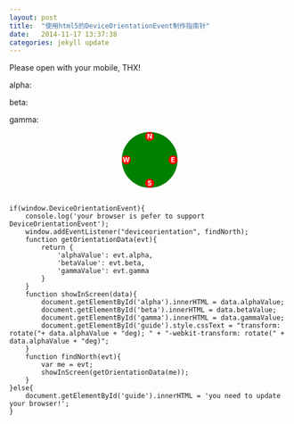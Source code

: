 ```yaml
---
layout: post
title:  "使用html5的DeviceOrientationEvent制作指南针"
date:   2014-11-17 13:37:38
categories: jekyll update
---
```


<style type="text/css">
    #guide{ 
        -webkit-transform:rotate(7deg); /* Opera, Chrome, and Safari */
        transform:rotate(7deg);
        position: relative;
        width: 100px;
        height: 100px;
        margin: 0 auto;
        -webkit-border-radius: 50px;
        -moz-border-radius: 50px;
        -ms-border-radius: 50px;
        border-radius: 50px;
        background: green;
    }
    #guide b{
        position: absolute;
        display: block;
        width: 16px;
        height: 16px;
        line-heigth: 16px;
        font-size: 12px;
        text-align: center;
        -webkit-border-radius: 8px;
        -moz-border-radius: 8px;
        -ms-border-radius: 8px;
        border-radius: 8px;
        color: #fff;
        background: red;
    }
    #guide b:nth-last-child(1){right: 0;top: 50%; margin-top: -8px; }
    #guide b:nth-last-child(2){left: 0;top: 50%; margin-top: -8px;}
    #guide b:nth-last-child(3){left: 50%; bottom: 0; margin-left: -8px;}
    #guide b:nth-last-child(4){left: 50%; top: 0; margin-left: -8px;}

    </style>

<p>Please open with your mobile, THX!</p>

<dt>
    <dl>alpha:</dl>
    <dd id="alpha"></dd>
</dt>
<dt>
    <dl>beta:</dl>
    <dd id="beta"></dd>
</dt>
<dt>
    <dl>gamma:</dl>
    <dd id="gamma"></dd>
</dt>
<div id="guide" style="-webkit-transform:rotate(0deg)">
    <b>N</b><b>S</b><b>W</b><b>E</b>
</div>

<pre class="pre">
    <code>
if(window.DeviceOrientationEvent){
    console.log('your browser is pefer to support DeviceOrientationEvent');
    window.addEventListener("deviceorientation", findNorth);
    function getOrientationData(evt){
        return {
            'alphaValue': evt.alpha,
            'betaValue': evt.beta,
            'gammaValue': evt.gamma
        }
    }
    function showInScreen(data){
        document.getElementById('alpha').innerHTML = data.alphaValue;
        document.getElementById('beta').innerHTML = data.betaValue;
        document.getElementById('gamma').innerHTML = data.gammaValue;
        document.getElementById('guide').style.cssText = "transform: rotate("+ data.alphaValue + "deg); " + "-webkit-transform: rotate(" + data.alphaValue + "deg)";
    }
    function findNorth(evt){
        var me = evt;
        showInScreen(getOrientationData(me));
    }
}else{
    document.getElementById('guide').innerHTML = 'you need to update your browser!';
}
    </code>
</pre>



<script type="text/javascript">
if(window.DeviceOrientationEvent){
    console.log('your browser is pefer to support DeviceOrientationEvent');
    window.addEventListener("deviceorientation", findNorth);
    function getOrientationData(evt){
        return {
            'alphaValue': evt.alpha,
            'betaValue': evt.beta,
            'gammaValue': evt.gamma
        }
    }
    function showInScreen(data){
        document.getElementById('alpha').innerHTML = data.alphaValue;
        document.getElementById('beta').innerHTML = data.betaValue;
        document.getElementById('gamma').innerHTML = data.gammaValue;
        document.getElementById('guide').style.cssText = "transform: rotate("+ data.alphaValue + "deg); " + "-webkit-transform: rotate(" + data.alphaValue + "deg)";
    }
    function findNorth(evt){
        var me = evt;
        showInScreen(getOrientationData(me));
    }
}else{
    alert('you need to update your browser!');
}
</script>
